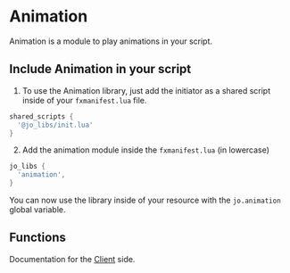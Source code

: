 # Animation

Animation is a module to play animations in your script.

## Include Animation in your script

1. To use the Animation library, just add the initiator as a shared script inside of your `fxmanifest.lua` file.
```lua
shared_scripts {
  '@jo_libs/init.lua'
}
```
2. Add the animation module inside the `fxmanifest.lua` (in lowercase)
```lua
jo_libs {
  'animation',
}
```
You can now use the library inside of your resource with the `jo.animation` global variable.

## Functions

Documentation for the [Client](./client.md) side.  